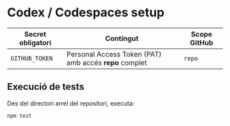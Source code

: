 # Codex / Codespaces setup

| Secret obligatori | Contingut                                              | Scope GitHub |
|-------------------|--------------------------------------------------------|--------------|
| `GITHUB_TOKEN`    | Personal Access Token (PAT) amb accés **repo** complet | `repo`       |

## Execució de tests

Des del directori arrel del repositori, executa:

```bash
npm test
```


